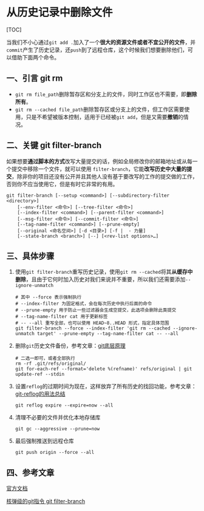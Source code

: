 # 从历史记录中删除文件

[TOC]

当我们不小心通过`git add .`加入了一个**很大的资源文件或者不宜公开的文件**，并`commit`产生了历史记录，还`push`到了远程仓库，这个时候我们想要删除他们，可以借助下面两个命令。

## 一、引言 git rm

-   `git rm file_path`删除暂存区和分支上的文件，同时工作区也不需要，即**删除所有**。
-   `git rm --cached file_path`删除暂存区或分支上的文件，但工作区需要使用，只是不希望被版本控制，适用于已经被`git add`，但是又需要**撤销**的情况。

## 二、关键 git filter-branch

如果想要**通过脚本的方式**改写大量提交的话，例如全局修改你的邮箱地址或从每一个提交中移除一个文件，就可以使用 `filter-branch`，它能**改写历史中大量的提交**，除非你的项目还没有公开并且其他人没有基于要改写的工作的提交做的工作，否则你不应当使用它，但是有时它非常的有用。

```
git filter-branch [--setup <command>] [--subdirectory-filter <directory>]
	[--env-filter <命令>] [--tree-filter <命令>]
	[--index-filter <command>] [--parent-filter <command>]
	[--msg-filter <命令>] [--commit-filter <命令>]
	[--tag-name-filter <command>] [--prune-empty]
	[--original <命名空间>] [-d <目录>] [-f |  - 力量]
	[--state-branch <branch>] [--] [<rev-list options>…]
```

## 三、具体步骤

1.   使用`git filter-branch`重写历史记录，使用`git rm --cached`将其**从缓存中删除**，且由于它何时加入历史对我们来说并不重要，所以我们还需要添加`--ignore-unmatch`

     ```shell
     # 其中 --force 表示强制执行
     # --index-filter 为固定格式，会在每次历史中执行后面的命令
     # --prune-empty 用于防止一些过滤器会生成空提交，此选项会删除此类提交
     # --tag-name-filter cat 用于更新标签
     # -- --all 重写全部，也可以使用 HEAD~8..HEAD 形式，指定具体范围
     git filter-branch --force --index-filter 'git rm --cached --ignore-unmatch target' --prune-empty --tag-name-filter cat -- --all
     ```

     

2.   删除`git`历史文件备份，参考文章：[git底层原理](https://baijiahao.baidu.com/s?id=1687478489959361341)

     ```shell
     # 二选一即可，或者全部执行
     rm -rf .git/refs/original/
     git for-each-ref --format='delete %(refname)' refs/original | git update-ref --stdin
     ```

3.   设置`reflog`的过期时间为现在，这样放弃了所有历史的找回功能，参考文章：[git-reflog的用法总结](https://blog.csdn.net/chaiyu2002/article/details/81773041)

     ```shell
     git reflog expire --expire=now --all
     ```

4.   清理不必要的文件并优化本地存储库

     ```shell
     git gc --aggressive --prune=now
     ```

5.   最后强制推送到远程仓库

     ```shell
     git push origin --force --all
     ```


## 四、参考文章

[官方文档](https://git-scm.com/docs/git-filter-branch)

[核弹级的git指令 git filter-branch](http://shaoguangleo.github.io/2018/02/01/git-filter-branch/)
